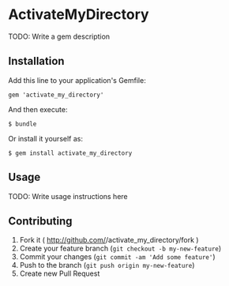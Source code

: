# ActivateMyDirectory

TODO: Write a gem description

## Installation

Add this line to your application's Gemfile:

    gem 'activate_my_directory'

And then execute:

    $ bundle

Or install it yourself as:

    $ gem install activate_my_directory

## Usage

TODO: Write usage instructions here

## Contributing

1. Fork it ( http://github.com/<my-github-username>/activate_my_directory/fork )
2. Create your feature branch (`git checkout -b my-new-feature`)
3. Commit your changes (`git commit -am 'Add some feature'`)
4. Push to the branch (`git push origin my-new-feature`)
5. Create new Pull Request
